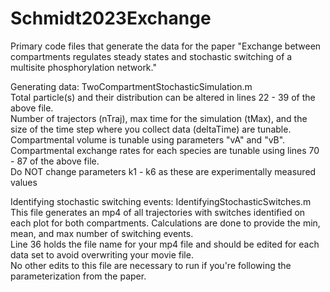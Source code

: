 # Schmidt2023Exchange
Primary code files that generate the data for the paper "Exchange between compartments regulates steady states and stochastic switching of a multisite phosphorylation network."

Generating data: TwoCompartmentStochasticSimulation.m   
  Total particle(s) and their distribution can be altered in lines 22 - 39 of the above file.  
  Number of trajectors (nTraj), max time for the simulation (tMax), and the size of the time step where you collect data (deltaTime) are tunable.  
  Compartmental volume is tunable using parameters "vA" and "vB".  
  Compartmental exchange rates for each species are tunable using lines 70 - 87 of the above file.  
  Do NOT change parameters k1 - k6 as these are experimentally measured values    

Identifying stochastic switching events: IdentifyingStochasticSwitches.m    
  This file generates an mp4 of all trajectories with switches identified on each plot for both compartments. Calculations are done to provide the min, mean, and max number of switching events.   
  Line 36 holds the file name for your mp4 file and should be edited for each data set to avoid overwriting your movie file.    
  No other edits to this file are necessary to run if you're following the parameterization from the paper.   
